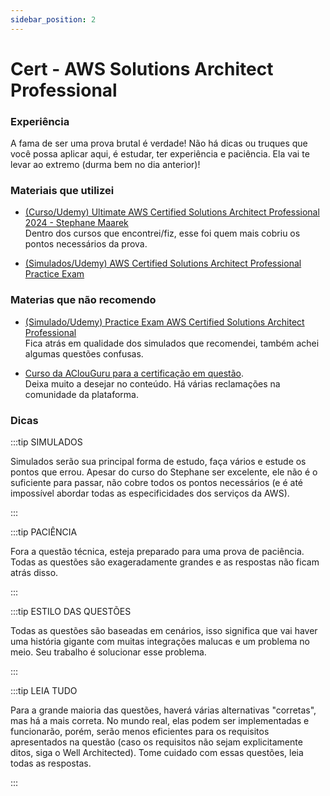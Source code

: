 ```yaml
---
sidebar_position: 2
---
```


# Cert - AWS Solutions Architect Professional

### Experiência

A fama de ser uma prova brutal é verdade! Não há dicas ou truques que você possa aplicar aqui,
é estudar, ter experiência e paciência. Ela vai te levar ao extremo (durma bem no dia anterior)!

### Materiais que utilizei

- [(Curso/Udemy) Ultimate AWS Certified Solutions Architect Professional 2024 - Stephane Maarek](https://www.udemy.com/course/aws-solutions-architect-professional/)  
Dentro dos cursos que encontrei/fiz, esse foi quem mais cobriu os pontos necessários da prova.

- [(Simulados/Udemy) AWS Certified Solutions Architect Professional Practice Exam](https://www.udemy.com/course/aws-solutions-architect-professional-practice-exams-sap-c02)

### Materias que não recomendo

- [(Simulado/Udemy) Practice Exam AWS Certified Solutions Architect Professional](https://www.udemy.com/course/practice-exam-aws-certified-solutions-architect-professional/)  
Fica atrás em qualidade dos simulados que recomendei, também achei algumas questões confusas. 


- [Curso da AClouGuru para a certificação em questão](https://learn.acloud.guru/course/aws-certified-solutions-architect-professional/dashboard).  
Deixa muito a desejar no conteúdo. Há várias reclamações na comunidade da plataforma.

### Dicas

:::tip SIMULADOS

Simulados serão sua principal forma de estudo, faça vários e estude os pontos que errou. Apesar do curso
do Stephane ser excelente, ele não é o suficiente para passar, não cobre todos os pontos necessários
(e é até impossível abordar todas as especificidades dos serviços da AWS).

:::

:::tip PACIÊNCIA

Fora a questão técnica, esteja preparado para uma prova de paciência. Todas as questões são exageradamente grandes
e as respostas não ficam atrás disso.

:::

:::tip ESTILO DAS QUESTÕES

Todas as questões são baseadas em cenários, isso significa que vai haver uma história gigante
com muitas integrações malucas e um problema no meio. Seu trabalho é solucionar esse problema.

:::
  
:::tip LEIA TUDO

Para a grande maioria das questões, haverá várias alternativas "corretas", mas há a mais correta. No mundo real,
elas podem ser implementadas e funcionarão, porém, serão menos eficientes para os requisitos apresentados na questão
(caso os requisitos não sejam explicitamente ditos, siga o Well Architected).
Tome cuidado com essas questões, leia todas as respostas.

:::

